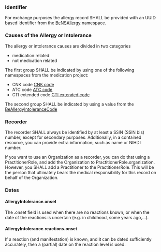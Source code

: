 ### Identifier

  

For exchange purposes the allergy record SHALL be provided with an UUID based identifier from the [BeNSAllergy](NamingSystem-be-ns-allergy.html) namespace.

### Causes of the Allergy or Intolerance

The allergy or intolerance causes are divided in two categories
* medication related
* not medication related

The first group SHALL be indicated by using one of the following namespaces from the medication project:
* CNK code [CNK code](https://www.ehealth.fgov.be/standards/fhir/medication/NamingSystem-be-ns-cnk-codes.html)
* ATC code [ATC code](http://whocc.no/atc)
* CTI extended code [CTI extended code](https://www.ehealth.fgov.be/standards/fhir/medication/NamingSystem-be-ns-cti-extended-code.html)

The second group SHALL be indicated by using a value from the [BeAllergyIntoleranceCode](./ValueSet-be-allergyintolerancecode.html)

  

### Recorder 

  

The recorder SHALL always be identified by at least a SSIN (SSIN bis) number, except for secondary purposes. Additionally, in a contained resource, you can provide extra information, such as name or NIHDI number. 

If you want to use an Organization as a recorder, you can do that using a PractitionerRole, and add the Organization to PractitionerRole.organization. However, you SHALL add a Practitioner to the PractitionerRole. This will be the person that ultimately bears the medical responsibility for this record on behalf of the Organization.

### Dates

#### AllergyIntolerance.onset

The .onset field is used when there are no reactions known, or when the date of the reactions is uncertain (e.g. in childhood, some years ago,...).

#### AllergyIntolerance.reactions.onset

If a reaction (and manifestation) is known, and it can be dated sufficiently accurately, then a (partial) date on the reaction level is used.